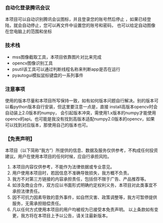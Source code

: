 ### 自动化登录腾讯会议
本项目可以自动识别腾讯会议图标，并且登录您的账号然后停止
，如果已经登陆，就会自动停止，您可以再文件中设置您的账号和密码，
也可以给定自动图像在您电脑上的范围和坐标

### 技术栈
 - mss图像截取工具，本项目依靠图片对比来完成
 - opencv图像识别工具
 - psutil该工具可以通过判断线程名称来判断app是否在运行
 - pyautogui模拟鼠标键盘的一系列事件

### 注意事项
使用的版本尽量和本项目所写保持一致，如有如何版本问题自行解决。别的版本可以看python版本自行安装，但这里要注意一点是，直接
install高版本opencv时会自动装上2.0版本的numpy， 会引起版本冲突，需使用1.x版本的numpy才能使用opencv的api。也可能是我没有找到高版本适配numpy2.0版本的opencv，如果可以找到对应版本，那使用自己的版本也可。

### 【免责声明】

本项目（以下简称“我方”）所提供的信息、数据及服务仅供参考，不构成任何投资建议。用户在使用本项目的任何时候，应自行承担风险。

1. 本项目内容仅供参考，不能作为法律依据或专业意见。
2. 用户使用本项目时，若因信息不准确导致损失，我方概不负责。
3. 我方不对第三方链接的内容承担责任，包括但不限于广告、产品推荐等。
4. 如涉及商业合作，双方应以书面形式明确约定权利义务，本项目对此类事宜不承担法律责任。
5. 因不可抗力因素导致的意外事件，如自然灾害、政策调整等，我方可暂停提供服务，无需承担赔偿责任。
6. 凡以任何方式使用本项目的用户均被视为已接受本免责声明。
以上条款如有变更，我方将在本项目上予以公告，请关注最新版本。